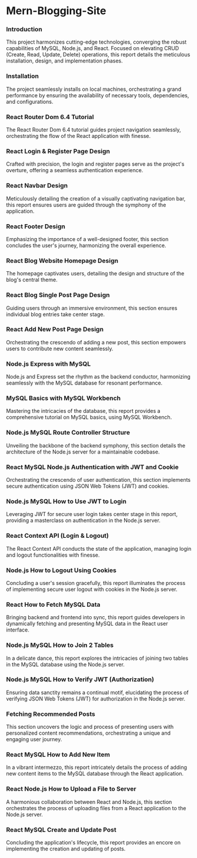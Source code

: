 # Mern-Blogging-Site
<h3>Introduction</h3>
This project harmonizes cutting-edge technologies, converging the robust capabilities of MySQL, Node.js, and React. Focused on elevating CRUD (Create, Read, Update, Delete) operations, this report details the meticulous installation, design, and implementation phases.

<h3>Installation</h3>
The project seamlessly installs on local machines, orchestrating a grand performance by ensuring the availability of necessary tools, dependencies, and configurations.

<h3>React Router Dom 6.4 Tutorial</h3>
The React Router Dom 6.4 tutorial guides project navigation seamlessly, orchestrating the flow of the React application with finesse.

<h3>React Login & Register Page Design</h3>
Crafted with precision, the login and register pages serve as the project's overture, offering a seamless authentication experience.

<h3>React Navbar Design</h3>
Meticulously detailing the creation of a visually captivating navigation bar, this report ensures users are guided through the symphony of the application.

<h3>React Footer Design</h3>
Emphasizing the importance of a well-designed footer, this section concludes the user's journey, harmonizing the overall experience.

<h3>React Blog Website Homepage Design</h3>
The homepage captivates users, detailing the design and structure of the blog's central theme.

<h3>React Blog Single Post Page Design</h3>
Guiding users through an immersive environment, this section ensures individual blog entries take center stage.

<h3>React Add New Post Page Design</h3>
Orchestrating the crescendo of adding a new post, this section empowers users to contribute new content seamlessly.

<h3>Node.js Express with MySQL</h3>
Node.js and Express set the rhythm as the backend conductor, harmonizing seamlessly with the MySQL database for resonant performance.

<h3>MySQL Basics with MySQL Workbench</h3>
Mastering the intricacies of the database, this report provides a comprehensive tutorial on MySQL basics, using MySQL Workbench.

<h3>Node.js MySQL Route Controller Structure</h3>
Unveiling the backbone of the backend symphony, this section details the architecture of the Node.js server for a maintainable codebase.

<h3>React MySQL Node.js Authentication with JWT and Cookie</h3>
Orchestrating the crescendo of user authentication, this section implements secure authentication using JSON Web Tokens (JWT) and cookies.

<h3>Node.js MySQL How to Use JWT to Login</h3>
Leveraging JWT for secure user login takes center stage in this report, providing a masterclass on authentication in the Node.js server.

<h3>React Context API (Login & Logout)</h3>
The React Context API conducts the state of the application, managing login and logout functionalities with finesse.

<h3>Node.js How to Logout Using Cookies</h3>
Concluding a user's session gracefully, this report illuminates the process of implementing secure user logout with cookies in the Node.js server.

<h3>React How to Fetch MySQL Data</h3>
Bringing backend and frontend into sync, this report guides developers in dynamically fetching and presenting MySQL data in the React user interface.

<h3>Node.js MySQL How to Join 2 Tables</h3>
In a delicate dance, this report explores the intricacies of joining two tables in the MySQL database using the Node.js server.

<h3>Node.js MySQL How to Verify JWT (Authorization)</h3>
Ensuring data sanctity remains a continual motif, elucidating the process of verifying JSON Web Tokens (JWT) for authorization in the Node.js server.

<h3>Fetching Recommended Posts</h3>
This section uncovers the logic and process of presenting users with personalized content recommendations, orchestrating a unique and engaging user journey.

<h3>React MySQL How to Add New Item</h3>
In a vibrant intermezzo, this report intricately details the process of adding new content items to the MySQL database through the React application.

<h3>React Node.js How to Upload a File to Server</h3>
A harmonious collaboration between React and Node.js, this section orchestrates the process of uploading files from a React application to the Node.js server.

<h3>React MySQL Create and Update Post</h3>
Concluding the application's lifecycle, this report provides an encore on implementing the creation and updating of posts.
